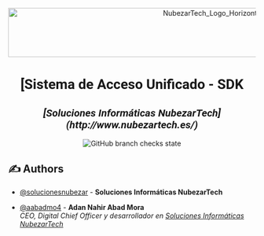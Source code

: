 <link href='http://fonts.googleapis.com/css?family=Roboto' rel='stylesheet' type='text/css'>
<p align="center">
 <img width=817px height=100px src="http://nubezar.tech/media_shared/NubezarTech_horizontal_900x360px__LIGHT_transparent.png" alt="NubezarTech_Logo_Horizontal">
</p>

<h1 align="center" style="font-family:'Roboto';">[Sistema de Acceso Unificado - SDK
<h2 align="center" style="font-family:'Roboto'; font-style: italic;"> [Soluciones Informáticas NubezarTech](http://www.nubezartech.es/)</h2>



<div align="center">

![GitHub branch checks state](https://img.shields.io/github/checks-status/nubezartech/SAU_sdk/main?label=Main)
</div>


## ✍️ Authors <a name = "authors"></a>
- [@solucionesnubezar](https://github.com/solucionesnubezar) - <b>Soluciones Informáticas NubezarTech</b> <br>


- [@aabadmo4](https://github.com/aabadmo4) - <b>Adan Nahir Abad Mora</b> <br>
<i>CEO, Digital Chief Officer y desarrollador en <a href="http://www.nubezartech.es">Soluciones Informáticas NubezarTech</a></i>
